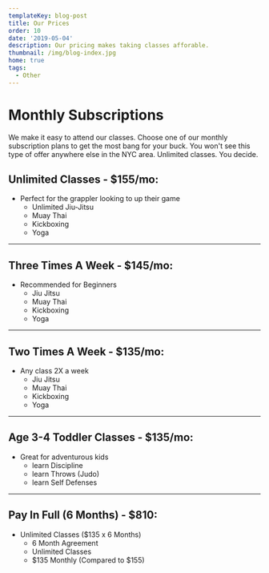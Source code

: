 ```yaml
---
templateKey: blog-post
title: Our Prices
order: 10
date: '2019-05-04'
description: Our pricing makes taking classes afforable.
thumbnail: /img/blog-index.jpg
home: true
tags:
  - Other
---
```

# Monthly Subscriptions

We make it easy to attend our classes. Choose one of our monthly subscription plans to get the most bang for your buck. You won't see this type of offer anywhere else in the NYC area. Unlimited classes. You decide.

## Unlimited Classes - $155/mo:

* Perfect for the grappler looking to up their game
  * Unlimited Jiu-Jitsu
  * Muay Thai
  * Kickboxing
  * Yoga

- - -

## Three Times A Week - $145/mo:

* Recommended for Beginners
  * Jiu Jitsu
  * Muay Thai
  * Kickboxing
  * Yoga

- - -

## Two Times A Week - $135/mo:

* Any class 2X a week
  * Jiu Jitsu
  * Muay Thai
  * Kickboxing
  * Yoga

- - -

## Age 3-4 Toddler Classes - $135/mo:

* Great for adventurous kids
  * learn Discipline 
  * learn Throws (Judo)
  * learn Self Defenses

- - -

## Pay In Full (6 Months) - $810:

* Unlimited Classes ($135 x 6 Months)
  * 6 Month Agreement
  * Unlimited Classes
  * $135 Monthly (Compared to $155)
